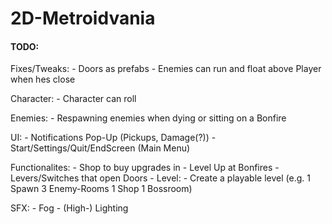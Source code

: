 # 2D-Metroidvania
#### TODO:

  Fixes/Tweaks:
    - Doors as prefabs
    - Enemies can run and float above Player when hes close

  Character:
    - Character can roll

  Enemies:
    - Respawning enemies when dying or sitting on a Bonfire

  UI:
    - Notifications Pop-Up (Pickups, Damage(?))
    - Start/Settings/Quit/EndScreen (Main Menu)
 
  Functionalites:
    - Shop to buy upgrades in
    - Level Up at Bonfires
    - Levers/Switches that open Doors
    - 
  Level:
    - Create a playable level (e.g. 1 Spawn 3 Enemy-Rooms 1 Shop 1 Bossroom)
    
  SFX:
    - Fog
    - (High-) Lighting
